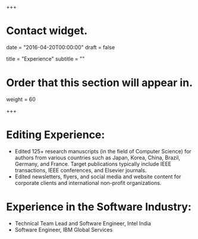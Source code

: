 +++
# Contact widget.

date = "2016-04-20T00:00:00"
draft = false

title = "Experience"
subtitle = ""

# Order that this section will appear in.
weight = 60

+++

# Editing Experience:

- Edited 125+ research manuscripts (in the field of Computer Science) for authors from various countries such as Japan, Korea, China, Brazil, Germany, and France. Target publications typically include IEEE transactions, IEEE conferences, and Elsevier journals.
- Edited newsletters, flyers, and social media and website content for corporate clients and international non-profit organizations.

# Experience in the Software Industry:

- Technical Team Lead and Software Engineer, Intel India
- Software Engineer, IBM Global Services

